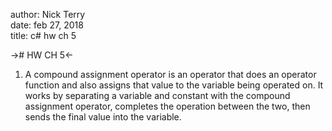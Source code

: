 author: Nick Terry  
date: feb 27, 2018  
title: c# hw ch 5  

-># HW CH 5<-  

1. A compound assignment operator is an operator that does an operator function and also assigns that value to the variable being operated on. It works by separating a variable and constant with the compound assignment operator, completes the operation between the two, then sends the final value into the variable.